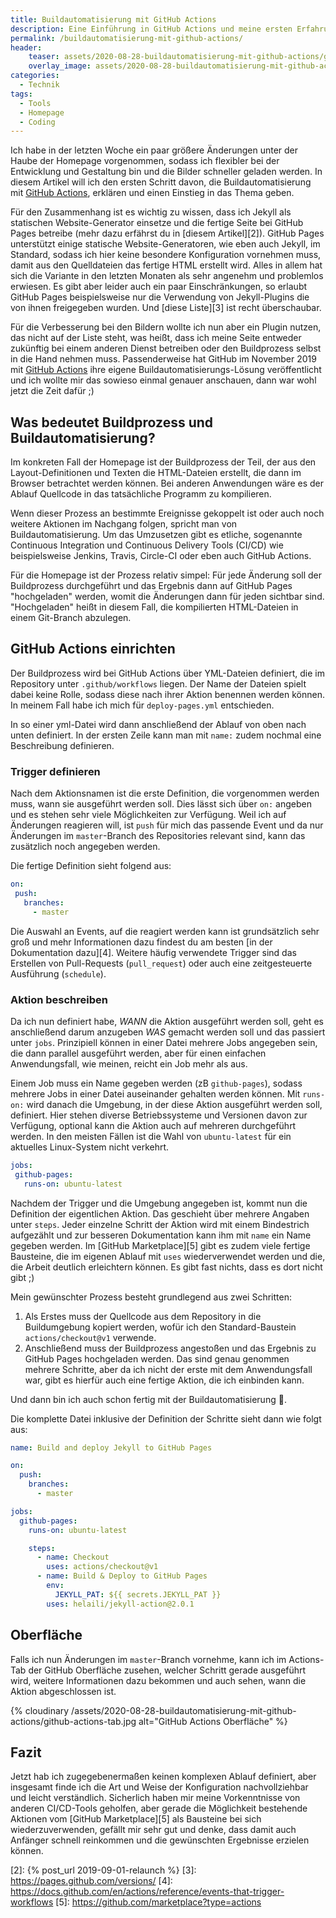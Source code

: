 ```yaml
---
title: Buildautomatisierung mit GitHub Actions
description: Eine Einführung in GitHub Actions und meine ersten Erfahrungen damit
permalink: /buildautomatisierung-mit-github-actions/
header:
    teaser: assets/2020-08-28-buildautomatisierung-mit-github-actions/github-actions-thumb.jpg
    overlay_image: assets/2020-08-28-buildautomatisierung-mit-github-actions/gh-actions-command.jpg
categories:
  - Technik
tags:
  - Tools
  - Homepage
  - Coding
---
```


Ich habe in der letzten Woche ein paar größere Änderungen unter der Haube der Homepage vorgenommen, 
sodass ich flexibler bei der Entwicklung und Gestaltung bin und die Bilder schneller geladen werden. 
In diesem Artikel will ich den ersten Schritt davon, die Buildautomatisierung mit [GitHub Actions][1], 
erklären und einen Einstieg in das Thema geben.

Für den Zusammenhang ist es wichtig zu wissen, dass ich Jekyll als statischen Website-Generator einsetze 
und die fertige Seite bei GitHub Pages betreibe (mehr dazu erfährst du in [diesem Artikel][2]). 
GitHub Pages unterstützt einige statische Website-Generatoren, wie eben auch Jekyll, im Standard, 
sodass ich hier keine besondere Konfiguration vornehmen muss, damit aus den Quelldateien das fertige HTML erstellt wird.
Alles in allem hat sich die Variante in den letzten Monaten als sehr angenehm und problemlos erwiesen. 
Es gibt aber leider auch ein paar Einschränkungen, so erlaubt GitHub Pages beispielsweise nur die Verwendung von 
Jekyll-Plugins die von ihnen freigegeben wurden. Und [diese Liste][3] ist recht überschaubar.

Für die Verbesserung bei den Bildern wollte ich nun aber ein Plugin nutzen, das nicht auf der Liste steht, 
was heißt, dass ich meine Seite entweder zukünftig bei einem anderen Dienst betreiben oder den Buildprozess selbst in die Hand nehmen muss. 
Passenderweise hat GitHub im November 2019 mit [GitHub Actions][1] ihre eigene Buildautomatisierungs-Lösung veröffentlicht 
und ich wollte mir das sowieso einmal genauer anschauen, dann war wohl jetzt die Zeit dafür ;)

## Was bedeutet Buildprozess und Buildautomatisierung?

Im konkreten Fall der Homepage ist der Buildprozess der Teil, der aus den Layout-Definitionen 
und Texten die HTML-Dateien erstellt, die dann im Browser betrachtet werden können. 
Bei anderen Anwendungen wäre es der Ablauf Quellcode in das tatsächliche Programm zu kompilieren.

Wenn dieser Prozess an bestimmte Ereignisse gekoppelt ist oder auch noch weitere Aktionen im Nachgang folgen, 
spricht man von Buildautomatisierung. Um das Umzusetzen gibt es etliche, 
sogenannte Continuous Integration und Continuous Delivery Tools (CI/CD) wie beispielsweise Jenkins, Travis, Circle-CI oder eben auch GitHub Actions.

Für die Homepage ist der Prozess relativ simpel: Für jede Änderung soll der Buildprozess durchgeführt 
und das Ergebnis dann auf GitHub Pages "hochgeladen" werden, womit die Änderungen dann für jeden sichtbar sind. 
"Hochgeladen" heißt in diesem Fall, die kompilierten HTML-Dateien in einem Git-Branch abzulegen.

## GitHub Actions einrichten
Der Buildprozess wird bei GitHub Actions über YML-Dateien definiert, die im Repository unter `.github/workflows` liegen. 
Der Name der Dateien spielt dabei keine Rolle, sodass diese nach ihrer Aktion benennen werden können. 
In meinem Fall habe ich mich für `deploy-pages.yml` entschieden.

In so einer yml-Datei wird dann anschließend der Ablauf von oben nach unten definiert. 
In der ersten Zeile kann man mit `name:` zudem nochmal eine Beschreibung definieren.

### Trigger definieren
Nach dem Aktionsnamen ist die erste Definition, die vorgenommen werden muss, wann sie ausgeführt werden soll. 
Dies lässt sich über `on:` angeben und es stehen sehr viele Möglichkeiten zur Verfügung. 
Weil ich auf Änderungen reagieren will, ist `push` für mich das passende Event 
und da nur Änderungen im `master`-Branch des Repositories relevant sind, kann das zusätzlich noch angegeben werden. 

Die fertige Definition sieht folgend aus:
```yaml
on:
 push:
   branches:
     - master
```
Die Auswahl an Events, auf die reagiert werden kann ist grundsätzlich sehr groß 
und mehr Informationen dazu findest du am besten [in der Dokumentation dazu][4]. 
Weitere häufig verwendete Trigger sind das Erstellen von Pull-Requests (`pull_request`) oder auch eine zeitgesteuerte Ausführung (`schedule`).

### Aktion beschreiben
Da ich nun definiert habe, *WANN* die Aktion ausgeführt werden soll, 
geht es anschließend darum anzugeben *WAS* gemacht werden soll und das passiert unter `jobs`. 
Prinzipiell können in einer Datei mehrere Jobs angegeben sein, die dann parallel ausgeführt werden, 
aber für einen einfachen Anwendungsfall, wie meinen, reicht ein Job mehr als aus.

Einem Job muss ein Name gegeben werden (zB `github-pages`), sodass mehrere Jobs in einer Datei auseinander gehalten werden können. 
Mit `runs-on:` wird danach die Umgebung, in der diese Aktion ausgeführt werden soll, definiert. 
Hier stehen diverse Betriebssysteme und Versionen davon zur Verfügung, optional kann die Aktion auch auf mehreren durchgeführt werden. 
In den meisten Fällen ist die Wahl von `ubuntu-latest` für ein aktuelles Linux-System nicht verkehrt.

```yaml
jobs:
 github-pages:
   runs-on: ubuntu-latest
```

Nachdem der Trigger und die Umgebung angegeben ist, kommt nun die Definition der eigentlichen Aktion. 
Das geschieht über mehrere Angaben unter `steps`. Jeder einzelne Schritt der Aktion wird mit einem Bindestrich aufgezählt 
und zur besseren Dokumentation kann ihm mit `name` ein Name gegeben werden.
Im [GitHub Marketplace][5] gibt es zudem viele fertige Bausteine, die im eigenen Ablauf mit `uses` wiederverwendet werden 
und die, die Arbeit deutlich erleichtern können. Es gibt fast nichts, dass es dort nicht gibt ;) 

Mein gewünschter Prozess besteht grundlegend aus zwei Schritten:

1. Als Erstes muss der Quellcode aus dem Repository in die Buildumgebung kopiert werden, 
    wofür ich den Standard-Baustein `actions/checkout@v1` verwende.
2. Anschließend muss der Buildprozess angestoßen und das Ergebnis zu GitHub Pages hochgeladen werden. 
    Das sind genau genommen mehrere Schritte, aber da ich nicht der erste mit dem Anwendungsfall war, 
    gibt es hierfür auch eine fertige Aktion, die ich einbinden kann.

Und dann bin ich auch schon fertig mit der Buildautomatisierung :tada:.

Die komplette Datei inklusive der Definition der Schritte sieht dann wie folgt aus:
```yaml
name: Build and deploy Jekyll to GitHub Pages

on:
  push:
    branches:
      - master

jobs:
  github-pages:
    runs-on: ubuntu-latest

    steps:
      - name: Checkout
        uses: actions/checkout@v1
      - name: Build & Deploy to GitHub Pages
        env:
          JEKYLL_PAT: ${{ secrets.JEKYLL_PAT }}
        uses: helaili/jekyll-action@2.0.1
```

## Oberfläche
Falls ich nun Änderungen im `master`-Branch vornehme, kann ich im Actions-Tab der GitHub Oberfläche zusehen, 
welcher Schritt gerade ausgeführt wird, weitere Informationen dazu bekommen und auch sehen, wann die Aktion abgeschlossen ist.

{% cloudinary /assets/2020-08-28-buildautomatisierung-mit-github-actions/github-actions-tab.jpg alt="GitHub Actions Oberfläche" %}

## Fazit
Jetzt hab ich zugegebenermaßen keinen komplexen Ablauf definiert, 
aber insgesamt finde ich die Art und Weise der Konfiguration nachvollziehbar und leicht verständlich. 
Sicherlich haben mir meine Vorkenntnisse von anderen CI/CD-Tools geholfen, 
aber gerade die Möglichkeit bestehende Aktionen vom [GitHub Marketplace][5] als Bausteine bei sich wiederzuverwenden, 
gefällt mir sehr gut und denke, dass damit auch Anfänger schnell reinkommen und die gewünschten Ergebnisse erzielen können.

[1]: https://github.com/features/actions
[2]: {% post_url 2019-09-01-relaunch %}
[3]: https://pages.github.com/versions/
[4]: https://docs.github.com/en/actions/reference/events-that-trigger-workflows
[5]: https://github.com/marketplace?type=actions